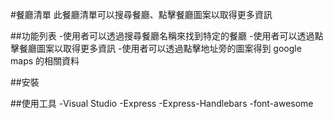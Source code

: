 #餐廳清單
此餐廳清單可以搜尋餐廳、點擊餐廳圖案以取得更多資訊

##功能列表
-使用者可以透過搜尋餐廳名稱來找到特定的餐廳
-使用者可以透過點擊餐廳圖案以取得更多資訊
-使用者可以透過點擊地址旁的圖案得到 google maps 的相關資料

##安裝

##使用工具
-Visual Studio
-Express
-Express-Handlebars
-font-awesome